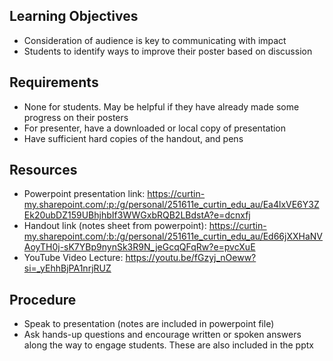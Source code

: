 ## Learning Objectives
- Consideration of audience is key to communicating with impact
- Students to identify ways to improve their poster based on discussion

## Requirements
- None for students. May be helpful if they have already made some progress on their posters
- For presenter, have a downloaded or local copy of presentation
- Have sufficient hard copies of the handout, and pens

## Resources
- Powerpoint presentation link: https://curtin-my.sharepoint.com/:p:/g/personal/251611e_curtin_edu_au/Ea4lxVE6Y3ZEk20ubDZ159UBhjhbIf3WWGxbRQB2LBdstA?e=dcnxfj
- Handout link (notes sheet from powerpoint): https://curtin-my.sharepoint.com/:b:/g/personal/251611e_curtin_edu_au/Ed66jXXHaNVAoyTH0j-sK7YBp9nynSk3R9N_jeGcqQFqRw?e=pvcXuE
- YouTube Video Lecture: https://youtu.be/fGzyj_nOeww?si=_yEhhBjPA1nrjRUZ

## Procedure
- Speak to presentation (notes are included in powerpoint file)
- Ask hands-up questions and encourage written or spoken answers along the way to engage students. These are also included in the pptx
